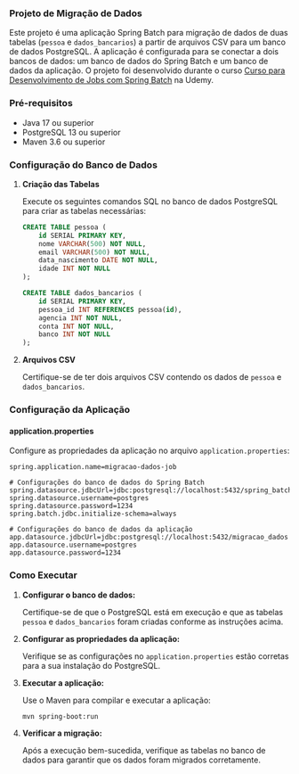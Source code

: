 ### Projeto de Migração de Dados 

Este projeto é uma aplicação Spring Batch para migração de dados de duas tabelas (`pessoa` e `dados_bancarios`) a partir de arquivos CSV para um banco de dados PostgreSQL. A aplicação é configurada para se conectar a dois bancos de dados: um banco de dados do Spring Batch e um banco de dados da aplicação.
O projeto foi desenvolvido durante o curso [Curso para Desenvolvimento de Jobs com Spring Batch](https://www.udemy.com/course/curso-para-desenvolvimento-de-jobs-com-spring-batch/) na Udemy.

### Pré-requisitos

- Java 17 ou superior
- PostgreSQL 13 ou superior
- Maven 3.6 ou superior

### Configuração do Banco de Dados

1. **Criação das Tabelas**

   Execute os seguintes comandos SQL no banco de dados PostgreSQL para criar as tabelas necessárias:

   ```sql
   CREATE TABLE pessoa (
       id SERIAL PRIMARY KEY,
       nome VARCHAR(500) NOT NULL,
       email VARCHAR(500) NOT NULL,
       data_nascimento DATE NOT NULL,
       idade INT NOT NULL
   );

   CREATE TABLE dados_bancarios (
       id SERIAL PRIMARY KEY,
       pessoa_id INT REFERENCES pessoa(id),
       agencia INT NOT NULL,
       conta INT NOT NULL,
       banco INT NOT NULL
   );
   ```

2. **Arquivos CSV**

   Certifique-se de ter dois arquivos CSV contendo os dados de `pessoa` e `dados_bancarios`.

### Configuração da Aplicação

#### application.properties

Configure as propriedades da aplicação no arquivo `application.properties`:

```properties
spring.application.name=migracao-dados-job

# Configurações do banco de dados do Spring Batch
spring.datasource.jdbcUrl=jdbc:postgresql://localhost:5432/spring_batch
spring.datasource.username=postgres
spring.datasource.password=1234
spring.batch.jdbc.initialize-schema=always

# Configurações do banco de dados da aplicação
app.datasource.jdbcUrl=jdbc:postgresql://localhost:5432/migracao_dados
app.datasource.username=postgres
app.datasource.password=1234
```

### Como Executar

1. **Configurar o banco de dados:**

   Certifique-se de que o PostgreSQL está em execução e que as tabelas `pessoa` e `dados_bancarios` foram criadas conforme as instruções acima.

2. **Configurar as propriedades da aplicação:**

   Verifique se as configurações no `application.properties` estão corretas para a sua instalação do PostgreSQL.

3. **Executar a aplicação:**

   Use o Maven para compilar e executar a aplicação:
   ```sh
   mvn spring-boot:run
   ```

4. **Verificar a migração:**

   Após a execução bem-sucedida, verifique as tabelas no banco de dados para garantir que os dados foram migrados corretamente.
